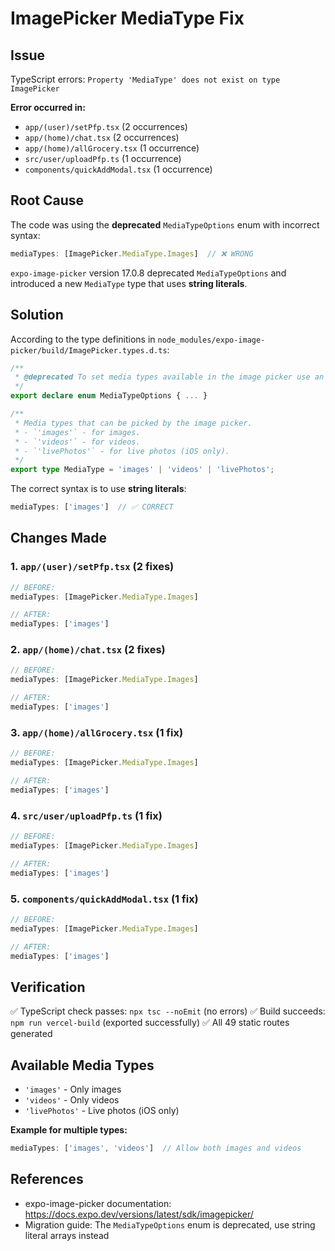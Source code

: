 # ImagePicker MediaType Fix

## Issue
TypeScript errors: `Property 'MediaType' does not exist on type ImagePicker`

**Error occurred in:**
- `app/(user)/setPfp.tsx` (2 occurrences)
- `app/(home)/chat.tsx` (2 occurrences)
- `app/(home)/allGrocery.tsx` (1 occurrence)
- `src/user/uploadPfp.ts` (1 occurrence)
- `components/quickAddModal.tsx` (1 occurrence)

## Root Cause
The code was using the **deprecated** `MediaTypeOptions` enum with incorrect syntax:
```typescript
mediaTypes: [ImagePicker.MediaType.Images]  // ❌ WRONG
```

`expo-image-picker` version 17.0.8 deprecated `MediaTypeOptions` and introduced a new `MediaType` type that uses **string literals**.

## Solution
According to the type definitions in `node_modules/expo-image-picker/build/ImagePicker.types.d.ts`:

```typescript
/**
 * @deprecated To set media types available in the image picker use an array of [`MediaType`](#mediatype) instead.
 */
export declare enum MediaTypeOptions { ... }

/**
 * Media types that can be picked by the image picker.
 * - `'images'` - for images.
 * - `'videos'` - for videos.
 * - `'livePhotos'` - for live photos (iOS only).
 */
export type MediaType = 'images' | 'videos' | 'livePhotos';
```

The correct syntax is to use **string literals**:
```typescript
mediaTypes: ['images']  // ✅ CORRECT
```

## Changes Made

### 1. `app/(user)/setPfp.tsx` (2 fixes)
```typescript
// BEFORE:
mediaTypes: [ImagePicker.MediaType.Images]

// AFTER:
mediaTypes: ['images']
```

### 2. `app/(home)/chat.tsx` (2 fixes)
```typescript
// BEFORE:
mediaTypes: [ImagePicker.MediaType.Images]

// AFTER:
mediaTypes: ['images']
```

### 3. `app/(home)/allGrocery.tsx` (1 fix)
```typescript
// BEFORE:
mediaTypes: [ImagePicker.MediaType.Images]

// AFTER:
mediaTypes: ['images']
```

### 4. `src/user/uploadPfp.ts` (1 fix)
```typescript
// BEFORE:
mediaTypes: [ImagePicker.MediaType.Images]

// AFTER:
mediaTypes: ['images']
```

### 5. `components/quickAddModal.tsx` (1 fix)
```typescript
// BEFORE:
mediaTypes: [ImagePicker.MediaType.Images]

// AFTER:
mediaTypes: ['images']
```

## Verification
✅ TypeScript check passes: `npx tsc --noEmit` (no errors)
✅ Build succeeds: `npm run vercel-build` (exported successfully)
✅ All 49 static routes generated

## Available Media Types
- `'images'` - Only images
- `'videos'` - Only videos  
- `'livePhotos'` - Live photos (iOS only)

**Example for multiple types:**
```typescript
mediaTypes: ['images', 'videos']  // Allow both images and videos
```

## References
- expo-image-picker documentation: https://docs.expo.dev/versions/latest/sdk/imagepicker/
- Migration guide: The `MediaTypeOptions` enum is deprecated, use string literal arrays instead
